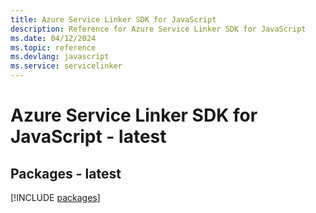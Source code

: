 ```yaml
---
title: Azure Service Linker SDK for JavaScript
description: Reference for Azure Service Linker SDK for JavaScript
ms.date: 04/12/2024
ms.topic: reference
ms.devlang: javascript
ms.service: servicelinker
---
```

# Azure Service Linker SDK for JavaScript - latest
## Packages - latest
[!INCLUDE [packages](service-linker-index.md)]